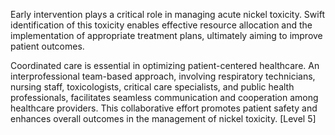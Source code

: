 Early intervention plays a critical role in managing acute nickel toxicity. Swift identification of this toxicity enables effective resource allocation and the implementation of appropriate treatment plans, ultimately aiming to improve patient outcomes.

Coordinated care is essential in optimizing patient-centered healthcare. An interprofessional team-based approach, involving respiratory technicians, nursing staff, toxicologists, critical care specialists, and public health professionals, facilitates seamless communication and cooperation among healthcare providers. This collaborative effort promotes patient safety and enhances overall outcomes in the management of nickel toxicity. [Level 5]